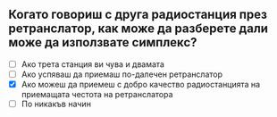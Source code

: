 ## Когато говориш с друга радиостанция през ретранслатор, как може да разберете дали може да използвате симплекс?

<!-- Верният отговор е отбелязан с [X] -->

- [ ] Ако трета станция ви чува и двамата
- [ ] Ако успяваш да приемаш по-далечен ретранслатор
- [X] Ако можеш да приемеш с добро качество радиостанцията на приемащата честота на ретранслатора
- [ ] По никакъв начин
